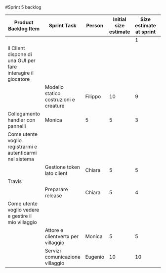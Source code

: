 #Sprint 5 backlog

| Product Backlog Item                                          | Sprint Task                            | Person  | Initial size estimate | Size estimate at sprint |   |   |   |   |   |   |
|---------------------------------------------------------------|----------------------------------------|---------|-----------------------|-------------------------|---|---|---|---|---|---|
|                                                               |                                        |         |                       | 1                       | 2 | 3 | 4 | 5 | 6 | 7 |
| Il Client dispone di una GUI per fare interagire il giocatore 
|| Modello statico costruzioni e creature | Filippo | 10                    | 9                       | 7 | 6 | 4 | 3 | 2 | 0 |
| Collegamento handler con pannelli                             | Monica                                 | 5       | 5                     | 3                       | 0 |   |   |   |   |   |
| Come utente voglio registrarmi e autenticarmi nel sistema     
|| Gestione token lato client             | Chiara  | 5                     | 5                       | 5 | 4 | 4 | 4 | 3 | 0 |
| Travis                                                        
|| Preparare release                      | Chiara  | 5                     | 4                       | 3 | 2 | 1 | 1 | 0 |   |
| Come utente voglio vedere e gestire il mio villaggio          
|| Attore e clientvertx per villaggio     | Monica  | 5                     | 5                       | 4 | 4 | 1 | 0 |   |   |
|| Servizi comunicazione villaggio                               | Eugenio                                | 10      | 10                    | 8                       | 6 | 6 | 4 | 2 | 0 |   |
